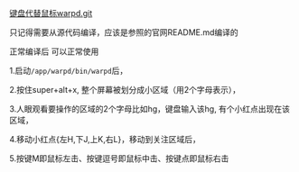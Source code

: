 [键盘代替鼠标warpd.git](https://github.com/rvaiya/warpd.git)

只记得需要从源代码编译，应该是参照的官网README.md编译的

正常编译后 可以正常使用



1.启动```/app/warpd/bin/warpd```后，

2.按住super+alt+x, 整个屏幕被划分成小区域（用2个字母表示），

3.人眼观看要操作的区域的2个字母比如hg，键盘输入该hg, 有个小红点出现在该区域，

4.移动小红点{左H,下J,上K,右L}，移动到关注区域后，

5.按键M即鼠标左击、按键逗号即鼠标中击、按键点即鼠标右击